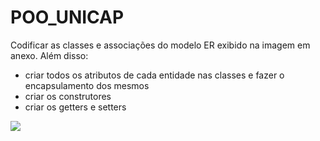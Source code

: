 # POO_UNICAP<br>

Codificar as classes e associações do modelo ER exibido na imagem em anexo. Além disso:
- criar todos os atributos de cada entidade nas classes e fazer o encapsulamento dos mesmos
- criar os construtores
- criar os getters e setters

<img src="https://lh5.googleusercontent.com/zETABIEfuj3iMlBForiTpeO8ZuGdbhmaiZN4gVsYAER61pSrRAl8PLupJf0d_112SRIspq8I3n_-V-Y=w2515-h955">
